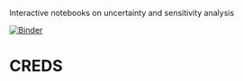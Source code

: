 Interactive notebooks on uncertainty and sensitivity analysis

[![Binder](https://mybinder.org/badge_logo.svg)](https://mybinder.org/v2/gh/Confareneoclassico/energy_modelling_auditing_CREDS/main)
# CREDS
